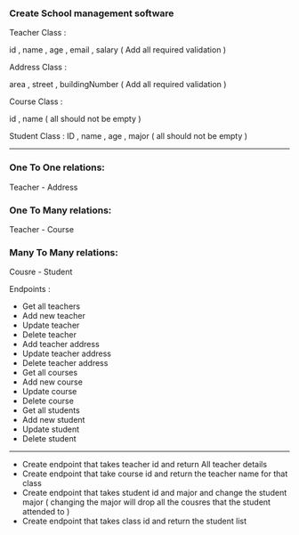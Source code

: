 
### Create School management software


Teacher Class :

id , name , age , email , salary ( Add all required validation )

Address Class :

area , street , buildingNumber ( Add all required validation )

Course Class :

id , name ( all should not be empty )

Student Class :
ID , name , age , major ( all should not be empty )



---
### One To One relations:

Teacher - Address

### One To Many relations:

Teacher - Course

### Many To Many relations:

Cousre - Student





Endpoints :

- Get all teachers
- Add new teacher
- Update teacher
- Delete teacher
- Add teacher address
- Update teacher address
- Delete teacher address
- Get all courses
- Add new course
- Update course
- Delete course
- Get all students
- Add new student
- Update student
- Delete student

---
- Create endpoint that takes teacher id and return All teacher details
- Create endpoint that take course id and return the teacher name for that class
- Create endpoint that takes student id and major and change the student major ( changing the major will drop all the cousres that the student attended to )
- Create endpoint that takes class id and return the student list 



